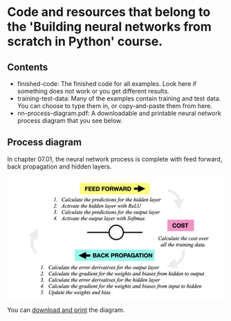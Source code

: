 # Code and resources that belong to the 'Building neural networks from scratch in Python' course.

## Contents

- finished-code: The finished code for all examples. Look here if something does not work or you get different results.
- training-test-data: Many of the examples contain training and test data. You can choose to type them in, or copy-and-paste them from here.
- nn-process-diagram.pdf: A downloadable and printable neural network process diagram that you see below.

## Process diagram

In chapter 07.01, the neural network process is complete with feed forward, back propagation and hidden layers.

![neural network process](https://github.com/madeinouweland/nn/blob/master/nn-process-diagram.jpeg)

You can [download and print](https://github.com/madeinouweland/nn/blob/master/nn-process-diagram.pdf) the diagram.
